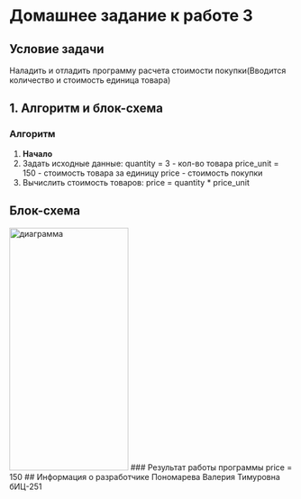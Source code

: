 # Домашнее задание к работе 3

## Условие задачи
Наладить и отладить программу расчета стоимости покупки(Вводится количество и стоимость единица товара)

## 1. Алгоритм и блок-схема

### Алгоритм
1. **Начало**
2. Задать исходные данные:
   quantity = 3  - кол-во товара
   price_unit = 150  - стоимость товара за единицу
   price - стоимость покупки
3. Вычислить стоимость товаров:
   price = quantity * price_unit

## Блок-схема
<img width="211" height="431" alt="диаграмма" src="https://github.com/user-attachments/assets/1f35fd99-98a6-4808-9173-7a323b1f6531" />
### Результат работы программы 
   price = 150
## Информация о разработчике
Пономарева Валерия Тимуровна бИЦ-251

